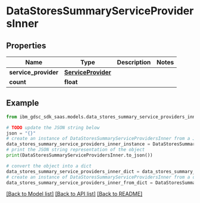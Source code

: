 # DataStoresSummaryServiceProvidersInner


## Properties

Name | Type | Description | Notes
------------ | ------------- | ------------- | -------------
**service_provider** | [**ServiceProvider**](ServiceProvider.md) |  | 
**count** | **float** |  | 

## Example

```python
from ibm_gdsc_sdk_saas.models.data_stores_summary_service_providers_inner import DataStoresSummaryServiceProvidersInner

# TODO update the JSON string below
json = "{}"
# create an instance of DataStoresSummaryServiceProvidersInner from a JSON string
data_stores_summary_service_providers_inner_instance = DataStoresSummaryServiceProvidersInner.from_json(json)
# print the JSON string representation of the object
print(DataStoresSummaryServiceProvidersInner.to_json())

# convert the object into a dict
data_stores_summary_service_providers_inner_dict = data_stores_summary_service_providers_inner_instance.to_dict()
# create an instance of DataStoresSummaryServiceProvidersInner from a dict
data_stores_summary_service_providers_inner_from_dict = DataStoresSummaryServiceProvidersInner.from_dict(data_stores_summary_service_providers_inner_dict)
```
[[Back to Model list]](../README.md#documentation-for-models) [[Back to API list]](../README.md#documentation-for-api-endpoints) [[Back to README]](../README.md)


